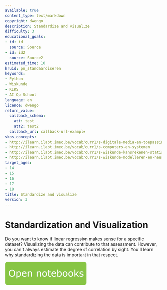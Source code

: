 ```yaml
---
available: true
content_type: text/markdown
copyright: dwengo
description: Standardize and visualize
difficulty: 3
educational_goals:
- id: id
  source: Source
- id: id2
  source: Source2
estimated_time: 10
hruid: pn_standaardiseren
keywords:
- Python
- Wiskunde
- KIKS
- AI Op School
language: en
licence: dwengo
return_value:
  callback_schema:
    att: test
    att2: test2
  callback_url: callback-url-example
skos_concepts:
- http://ilearn.ilabt.imec.be/vocab/curr1/s-digitale-media-en-toepassingen
- http://ilearn.ilabt.imec.be/vocab/curr1/s-computers-en-systemen
- http://ilearn.ilabt.imec.be/vocab/curr1/s-wiskunde-kansrekenen-statistiek
- http://ilearn.ilabt.imec.be/vocab/curr1/s-wiskunde-modelleren-en-heuristiek
target_ages:
- 14
- 15
- 16
- 17
- 18
title: Standardize and visualize
version: 3
---
```

# Standardization and Visualization
Do you want to know if linear regression makes sense for a specific dataset? Visualizing the data can contribute to that assessment.
However, you can't always estimate the degree of correlation by sight. You'll learn why standardizing the data is important in that respect.

[![](embed/Knop.png "Button")](https://kiks.ilabt.imec.be/hub/tmplogin?id=0302_en "Standardization Notebooks")